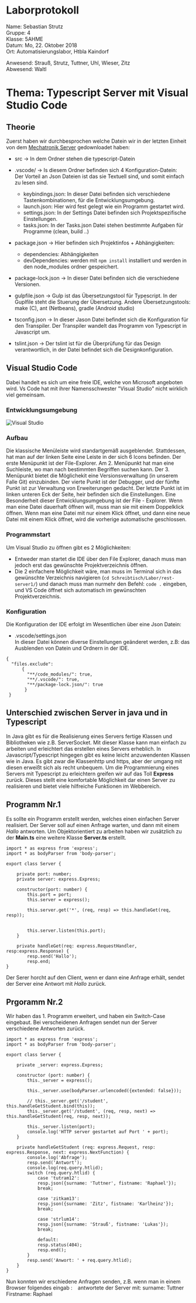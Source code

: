 # Laborprotokoll  
Name: Sebastian Strutz  
Gruppe: 4  
Klasse: 5AHME  
Datum: Mo, 22. Oktober 2018  
Ort: Automatisierungslabor, Htbla Kaindorf  

Anwesend: Strauß, Strutz, Tuttner, Uhl, Wieser, Zitz  
Abwesend: Waltl  

# Thema: Typescript Server mit Visual Studio Code  

## Theorie
Zuerst haben wir durchbesprochen welche Datein wir in der letzten Einheit von dem [Mechatronik Server](https://www.htl-mechatronik.at/gitweb/m14/?p=sx-la1.git;a=tree;f=5AHME/g3/rest-server1/src;h=7db76bd7654e762a352c2182386aa541feca6f97;hb=a4385316c2cee94cc5348ec8be6a3fb0022d5d41) gedownloadet haben:  
* src               -> In dem Ordner stehen die typescript-Datein    
* .vscode/          -> Is diesem Ordner befinden sich 4 Konfiguration-Datein:  
  Der Vorteil an Json Dateien ist das sie Textuell sind, und somit einfach zu lesen sind.  
    * keybindings.json: In dieser Datei befinden sich verschiedene Tastenkombinationen, für die Entwicklungsumgebung.  
    * launch.json: Hier wird fest gelegt wie ein Programm gestartet wird.  
    * settings.json: In der Settings Datei befinden sich Projektspezifische Einstellungen.   
    * tasks.json: In der Tasks.json Datei stehen bestimmte Aufgaben für Programme (clean, build ..)  
    
* package.json      -> Hier befinden sich Projektinfos + Abhängigkeiten:  
    * dependencies: Abhängigkeiten  
    * devDependencies: werden mit ``` npm install ``` installiert und werden in den node_modules ordner gespeichert.
    
* package-lock.json -> In dieser Datei befinden sich die verschiedene Versionen.  

* gulpfile.json     -> Gulp ist das Übersetzungstool für Typescript. In der Guplfile steht die Stuerung der Übersetzung. Andere Übersetzungstools: make (C), ant (Netbeans), gradle (Android studio)  

* tsconfig.json     -> In dieser Jason Datei befindet sich die Konfiguration für den Transpiler. Der Transpiler wandelt das Programm von Typescript in Javascript um.  

* tslint.json       -> Der tslint ist für die Überprüfung für das Design verantwortlich, in der Datei befindet sich die Designkonfiguration.  

## Visual Studio Code
Dabei handelt es sich um eine freie IDE, welche von Microsoft angeboten wird. Vs Code hat mit ihrer Namensschwester "Visual Studio" nicht wirklich viel gemeinsam.  
### Entwicklungsumgebung
![Visual Studio](https://github.com/HTLMechatronics/m14-la1-sx/blob/strsem13/strsem13/VS%20Code.png)  

### Aufbau  
Die klassische Menüleiste wird standartgemäß ausgeblendet. Stattdessen, hat man auf der linken Seite eine Leiste in der sich 6 Icons befinden. Der erste Menüpunkt ist der File-Explorer. Am 2. Menüpunkt hat man eine Suchleiste, wo man nach bestimmten Begriffen suchen kann. Der 3. Menüpunkt bietet die Möglichekit eine Versionsverwaltung (in unserem Falle Git) einzubinden. Der vierte Punkt ist der Debugger, und der fünfte Punkt ist zur Verwaltung von Erweiterungen gedacht. Der letzte Punkt ist im linken unteren Eck der Seite, heir befinden sich die Einstellungen. Eine Besonderheit dieser Entwicklungsumgebung ist der File - Explorer. Wenn man eine Datei dauerhaft öffnen will, muss man sie mit einem Doppelklick öffnen. Wenn man eine Datei mit nur einem Klick öffnet, und dann eine neue Datei mit einem Klick öffnet, wird die vorherige automatische geschlossen.  


### Programmstart

Um Visual Studio zu öffnen gibt es 2 Möglichkeiten:  
* Entweder man startet die IDE über den File Explorer, danach muss man jedoch erst das gewünschte Projektverzeichnis öffnen.  
* Die 2 einfachere Möglichkeit wäre, man muss im Terminal sich in das gewünschte Verzeichnis navigieren (```cd Schreibtisch/Labor/rest-server1/```) und danach muss man nurmehr den Befehl: ```code .``` eingeben, und VS Code öffnet sich automatisch im gewünschten Projektverzeichnis.    

### Konfiguration

Die Konfiguration der IDE erfolgt im Wesentlichen über eine Json Datein: 
* .vscode/settings.json   
In dieser Datei können diverse Einstellungen geänderet werden, z.B: das Ausblenden von Datein und Ordnern in der IDE.  

```
{
  "files.exclude":
      {
        "**/code_modules/": true,
        "**/.vscode/": true,
        "**/package-lock.json/": true
       }
 }
 ```  
 
## Unterschied zwischen Server in java und in Typescript  
 
In Java gibt es für die Realisierung eines Servers fertige Klassen und Bibliotheken wie z.B. ServerSocket. Mit dieser Klasse kann man einfach zu arbeiten und erleichtert das erstellen eines Servers erheblich. In Javascript/Typescript hingegen gibt es keine leicht anzuwendenten Klassen wie in Java. Es gibt zwar die Klassenhttp und https, aber der umgang mit diesen erweißt sich als recht unbequem. Um die Programmierung eines Servers mit Typescript zu erleichtern greifen wir auf das Toll **Express** zurück. Dieses stellt eine komfortable Möglichkeit dar einen Server zu realisieren und bietet viele hilfreiche Funktionen im Webbereich.  

## Programm Nr.1  
Es sollte ein Programm erstellt werden, welches einen einfachen Server realisiert. Der Server soll auf einen Anfrage warten, und dann mit einem *Hallo* antworten. Um Objektorientiert zu arbeiten haben wir zusätzlich zu der **Main.ts** eine weitere Klasse **Server.ts** erstellt.  
```
import * as express from 'express';
import * as bodyParser from 'body-parser';

export class Server {

    private port: number;
    private server: express.Express;

    constructor(port: number) {
        this.port = port;
        this.server = express();

        this.server.get('*', (req, resp) => this.handleGet(req, resp));


        this.server.listen(this.port);
    }

    private handleGet(req: express.RequestHandler, resp:express.Response) {
        resp.send('Hallo');
        resp.end;
}
```  
Der Serer horcht auf den Client, wenn er dann eine Anfrage erhält, sendet der Server eine Antwort mit *Hallo* zurück.  
## Prgoramm Nr.2  
Wir haben das 1. Programm erweitert, und haben ein Switch-Case eingebaut. Bei verscheidenen Anfragen sendet nun der Server verschiedene Antworten zurück.  
```
import * as express from 'express';
import * as bodyParser from 'body-parser';

export class Server {

    private _server: express.Express;

    constructor (port: number) {
        this._server = express();

        this._server.use(bodyParser.urlencoded({extended: false}));

        // this._server.get('/student', this.handleGetStudent.bind(this));
        this._server.get('/student', (req, resp, next) => this.handleGetStudent(req, resp, next));

        this._server.listen(port);
        console.log('HTTP server gestartet auf Port ' + port);
    }

    private handleGetStudent (req: express.Request, resp: express.Response, next: express.NextFunction) {
        console.log('Abfrage');
        resp.send('Antwort');
        console.log(req.query.htlid);
        switch (req.query.htlid) {
            case 'tutram12':
            resp.json({surname: 'Tuttner', fistname: 'Raphael'});
            break;

            case 'zitkam13':
            resp.json({surname: 'Zitz', fistname: 'Karlheinz'});
            break;

            case 'strlum14':
            resp.json({surname: 'Strauß', fistname: 'Lukas'});
            break;

            default:
            resp.status(404);
            resp.end();
        }
        resp.send('Anwort: ' + req.query.htlid);
    }
}
```  
Nun konnten wir erschiedene Anfragen senden, z.B. wenn man in einem Browser folgendes eingab : ``` ``` antwortete der Server mit: surname: Tuttner  
Firstname: Raphael  
